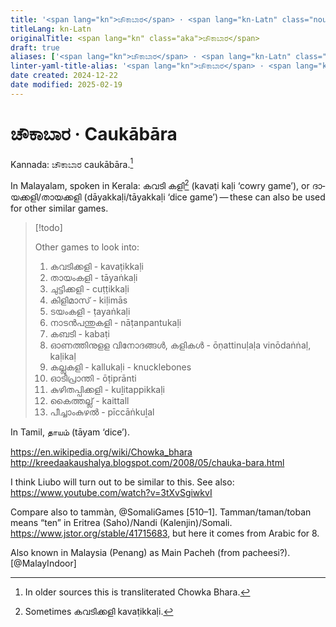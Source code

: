 ```yaml
---
title: '<span lang="kn">ಚೌಕಾಬಾರ</span> · <span lang="kn-Latn" class="noun">Caukābāra</span>'
titleLang: kn-Latn
originalTitle: <span lang="kn" class="aka">ಚೌಕಾಬಾರ</span>
draft: true
aliases: ['<span lang="kn">ಚೌಕಾಬಾರ</span> · <span lang="kn-Latn" class="noun">Caukābāra</span>']
linter-yaml-title-alias: '<span lang="kn">ಚೌಕಾಬಾರ</span> · <span lang="kn-Latn" class="noun">Caukābāra</span>'
date created: 2024-12-22
date modified: 2025-02-19
---
```


# <span lang="kn">ಚೌಕಾಬಾರ</span> · <span lang="kn-Latn" class="noun">Caukābāra</span>

Kannada: <span lang="kn" class="aka">ಚೌಕಾಬಾರ</span> <span lang="kn-Latn" class="aka">caukābāra</span>.[^fn0]

[^fn0]: In older sources this is transliterated <span class="aka" lang="kn-Latn">Chowka Bhara</span>.

In Malayalam, spoken in Kerala: <span lang="ml" class="aka">കവടി കളി</span>[^fn1] (<span lang="ml-Latn" class="aka">kavaṭi kaḷi</span> ‘cowry game’), or <span lang="ml" class="aka">ദായക്കളി</span>/<span lang="ml" class="aka">തായക്കളി</span> (<span lang="ml-Latn" class="aka">dāyakkaḷi</span>/<span lang="ml-Latn" class="aka">tāyakkaḷi</span> ‘dice game’) — these can also be used for other similar games.

[^fn1]: Sometimes <span lang="ml">കവടിക്കളി</span> <span lang="ml-Latn">kavaṭikkaḷi</span>.

> [!todo]
>
> Other games to look into:
> 
> 1. കവടിക്കളി - kavaṭikkaḷi
> 2. തായംകളി - tāyaṅkaḷi
> 3. ചുട്ടിക്കളി - cuṭṭikkaḷi
> 4. കിളിമാസ്‌ - kiḷimās‌
> 5. ടയംകളി - ṭayaṅkaḷi
> 6. നാടൻപന്തുകളി  - nāṭanpantukaḷi
> 7. കബടി  - kabaṭi
> 8. ഓണത്തിനുളള വിനോദങ്ങൾ, കളികൾ - ōṇattinuḷaḷa vinōdaṅṅaḷ, kaḷikaḷ
> 9. കല്ലുകളി - kallukaḷi - knucklebones
> 10. ഓടിപ്രാന്തി - ōṭiprānti
> 11. കുഴിതപ്പിക്കളി - kuḻitappikkaḷi
> 12. കൈത്തല്ല്‌  - kaittall‌
> 13. പീച്ചാംകുഴൽ - pīccāṅkuḻal 

In Tamil, <span lang="ta" class="aka">தாயம்</span> (<span lang="ta-Latn" class="aka">tāyam</span> ‘dice’).

https://en.wikipedia.org/wiki/Chowka_bhara
http://kreedaakaushalya.blogspot.com/2008/05/chauka-bara.html

I think Liubo will turn out to be similar to this. See also: https://www.youtube.com/watch?v=3tXvSgiwkvI

Compare also to <span lang="so" class="aka">tammàn</span>, @SomaliGames [510–1]. Tamman/taman/toban means “ten” in Eritrea (Saho)/Nandi (Kalenjin)/Somali. https://www.jstor.org/stable/41715683, but here it comes from Arabic for 8.

Also known in Malaysia (Penang) as Main Pacheh (from pacheesi?).[@MalayIndoor]
